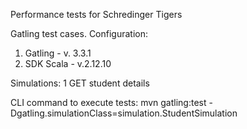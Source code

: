 Performance tests for Schredinger Tigers

Gatling test cases. 
Configuration:

1. Gatling - v. 3.3.1
2. SDK Scala - v.2.12.10 


Simulations: 
1 GET student details


CLI command to execute tests:
mvn gatling:test -Dgatling.simulationClass=simulation.StudentSimulation

